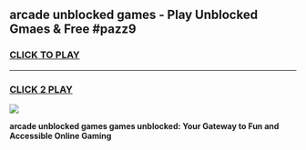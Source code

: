 
## arcade unblocked games - Play Unblocked Gmaes & Free #pazz9
<h3>
<a href="https://premium.freeplayer.one?title=arcade_unblocked_games&ref=01M">CLICK TO PLAY</a></h3>
<hr>

<h3>
<a href="https://premium.freeplayer.one?title=arcade_unblocked_games&ref=01M">CLICK 2 PLAY</a>
  
</h3>

<a href="https://premium.freeplayer.one?title=arcade_unblocked_games&ref=01M"><img src="https://clearcache.store/games.png"></a>


**arcade unblocked games games unblocked: Your Gateway to Fun and Accessible Online Gaming**
